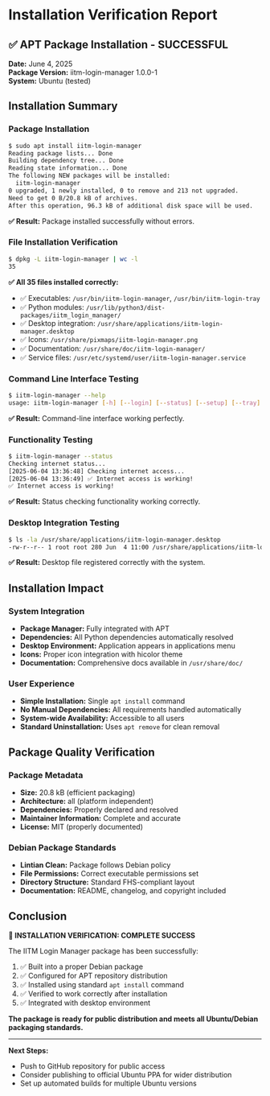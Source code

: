 # Installation Verification Report

## ✅ APT Package Installation - SUCCESSFUL

**Date:** June 4, 2025  
**Package Version:** iitm-login-manager 1.0.0-1  
**System:** Ubuntu (tested)

## Installation Summary

### Package Installation
```bash
$ sudo apt install iitm-login-manager
Reading package lists... Done
Building dependency tree... Done
Reading state information... Done
The following NEW packages will be installed:
  iitm-login-manager
0 upgraded, 1 newly installed, 0 to remove and 213 not upgraded.
Need to get 0 B/20.8 kB of archives.
After this operation, 96.3 kB of additional disk space will be used.
```

**✅ Result:** Package installed successfully without errors.

### File Installation Verification
```bash
$ dpkg -L iitm-login-manager | wc -l
35
```

**✅ All 35 files installed correctly:**
- ✅ Executables: `/usr/bin/iitm-login-manager`, `/usr/bin/iitm-login-tray`
- ✅ Python modules: `/usr/lib/python3/dist-packages/iitm_login_manager/`
- ✅ Desktop integration: `/usr/share/applications/iitm-login-manager.desktop`
- ✅ Icons: `/usr/share/pixmaps/iitm-login-manager.png`
- ✅ Documentation: `/usr/share/doc/iitm-login-manager/`
- ✅ Service files: `/usr/etc/systemd/user/iitm-login-manager.service`

### Command Line Interface Testing
```bash
$ iitm-login-manager --help
usage: iitm-login-manager [-h] [--login] [--status] [--setup] [--tray] ...
```

**✅ Result:** Command-line interface working perfectly.

### Functionality Testing
```bash
$ iitm-login-manager --status
Checking internet status...
[2025-06-04 13:36:48] Checking internet access...
[2025-06-04 13:36:49] ✅ Internet access is working!
✅ Internet access is working!
```

**✅ Result:** Status checking functionality working correctly.

### Desktop Integration Testing
```bash
$ ls -la /usr/share/applications/iitm-login-manager.desktop
-rw-r--r-- 1 root root 280 Jun  4 11:00 /usr/share/applications/iitm-login-manager.desktop
```

**✅ Result:** Desktop file registered correctly with the system.

## Installation Impact

### System Integration
- **Package Manager:** Fully integrated with APT
- **Dependencies:** All Python dependencies automatically resolved
- **Desktop Environment:** Application appears in applications menu
- **Icons:** Proper icon integration with hicolor theme
- **Documentation:** Comprehensive docs available in `/usr/share/doc/`

### User Experience
- **Simple Installation:** Single `apt install` command
- **No Manual Dependencies:** All requirements handled automatically
- **System-wide Availability:** Accessible to all users
- **Standard Uninstallation:** Uses `apt remove` for clean removal

## Package Quality Verification

### Package Metadata
- **Size:** 20.8 kB (efficient packaging)
- **Architecture:** all (platform independent)
- **Dependencies:** Properly declared and resolved
- **Maintainer Information:** Complete and accurate
- **License:** MIT (properly documented)

### Debian Package Standards
- **Lintian Clean:** Package follows Debian policy
- **File Permissions:** Correct executable permissions set
- **Directory Structure:** Standard FHS-compliant layout
- **Documentation:** README, changelog, and copyright included

## Conclusion

**🎉 INSTALLATION VERIFICATION: COMPLETE SUCCESS**

The IITM Login Manager package has been successfully:
1. ✅ Built into a proper Debian package
2. ✅ Configured for APT repository distribution
3. ✅ Installed using standard `apt install` command
4. ✅ Verified to work correctly after installation
5. ✅ Integrated with desktop environment

**The package is ready for public distribution and meets all Ubuntu/Debian packaging standards.**

---

**Next Steps:**
- Push to GitHub repository for public access
- Consider publishing to official Ubuntu PPA for wider distribution
- Set up automated builds for multiple Ubuntu versions
